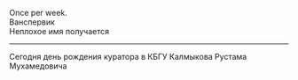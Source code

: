 
Once per week.  
Ванспервик  
Неплохое имя получается  

---
Сегодня день рождения куратора в КБГУ Калмыкова Рустама Мухамедовича